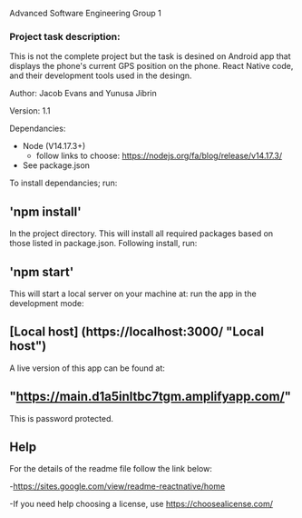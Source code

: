 Advanced Software Engineering Group 1

###  Project task description:
This is not the complete project but the task is desined on Android app that displays the phone's current GPS position on the phone. React Native code, and their development tools used in the desingn.

Author: Jacob Evans and Yunusa Jibrin

Version: 1.1

Dependancies: 
- Node (V14.17.3+)
   - follow links to choose: https://nodejs.org/fa/blog/release/v14.17.3/
- See package.json


To install dependancies; run:

## 'npm install' 

In the project directory. This will install all required packages based on those listed in package.json.
Following install, run:

## 'npm start'

This will start a local server on your machine at:
run the app in the development mode:

## [Local host] (https://localhost:3000/ "Local host")


A live version of this app can be found at:

## "https://main.d1a5inltbc7tgm.amplifyapp.com/"

This is password protected.
## Help 
For the details of the readme file follow the link below:

-https://sites.google.com/view/readme-reactnative/home

-If you need help choosing a license, use https://choosealicense.com/                                                                                 

